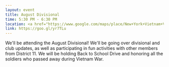 ```yaml
---
layout: event
title: August Divisional
time: 5:30 PM - 6:30 PM
location: <a href="https://www.google.com/maps/place/New+York+Vietnam+Veterans+Memorial+Plaza/@40.7026158,-74.0099062,17z/data=!3m1!4b1!4m5!3m4!1s0x89c25a15b31542e9:0x71af0f225049e6dd!8m2!3d40.7026158!4d-74.0099062">NYC Vietnam Veterans Memorial Plaza</a>, Manhattan
link: https://goo.gl/yr7TLu
---
```

We'll be attending the August Divisional! We'll be going over divisional and club updates, as well as participating in fun activities with other members from District 11. We will be holding Back to School Drive and honoring all the soldiers who passed away during Vietnam War.